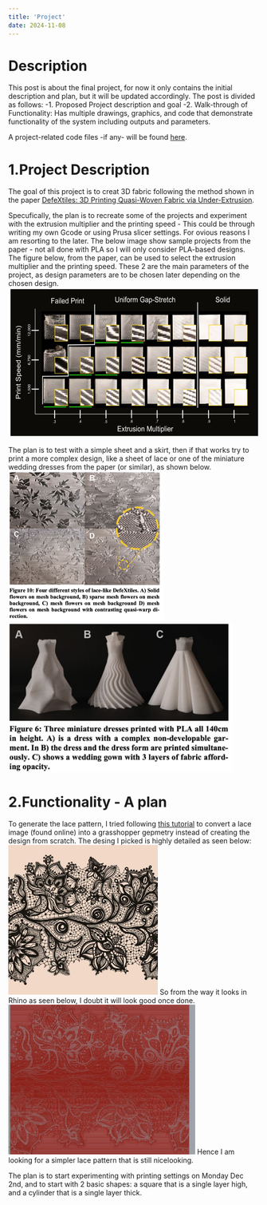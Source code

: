 ```yaml
---
title: 'Project'
date: 2024-11-08
---
```


# Description

This post is about the final project, for now it only contains the initial description and plan, but it will be updated accordingly. 
The post is divided as follows: 
-1. Proposed Project description and goal
-2. Walk-through of Functionality: Has multiple drawings, graphics, and code that demonstrate functionality of the system including outputs and parameters.


A project-related code files -if any-  will be found [here](https://github.com/RazanAl/CSCI-7000-Computational-Fabrication/tree/main/code/Project).   

# 1.Project Description
The goal of this project is to creat 3D fabric following the method shown in the paper [DefeXtiles: 3D Printing Quasi-Woven Fabric via Under-Extrusion](https://www.media.mit.edu/publications/defextiles-publication/).

Specufically, the plan is to recreate some of the projects and experiment with the extrusion multiplier and the printing speed - This could be through writing my own Gcode or using Prusa slicer settings. For ovious reasons I am resorting to the later. The below image show sample projects from the paper - not all done with PLA so I will only consider PLA-based designs. 
The figure below, from the paper, can be used to select the extrusion multiplier and the printing speed. These 2 are the main parameters of the project, as design parameters are to be chosen later depending on the chosen design. 
<img src="https://raw.githubusercontent.com/RazanAl/CSCI-7000-Computational-Fabrication/refs/heads/main/imgs/proj_printParams.png" height="300"> 


The plan is to test with a simple sheet and a skirt, then if that works try to print a more  complex design, like a sheet of lace or one of the miniature wedding dresses from the paper (or similar), as shown below. 
<img src="https://raw.githubusercontent.com/RazanAl/CSCI-7000-Computational-Fabrication/refs/heads/main/imgs/proj_lace.png" height="300"> 
<img src="https://raw.githubusercontent.com/RazanAl/CSCI-7000-Computational-Fabrication/refs/heads/main/imgs/proj_dress.png" height="300"> 


# 2.Functionality - A plan 
To generate the lace pattern, I tried following [this tutorial](https://www.youtube.com/watch?v=PGbYo4FTkOQ) to convert a lace image (found online) into a grasshopper gepmetry instead of creating the design from scratch. 
The desing I picked is highly detailed as seen below:
<img src="https://raw.githubusercontent.com/RazanAl/CSCI-7000-Computational-Fabrication/refs/heads/main/imgs/proj_laceDesign.jpg" height="300"> 
So from the way it looks in Rhino as seen below, I doubt it will look good once done. 
<img src="https://raw.githubusercontent.com/RazanAl/CSCI-7000-Computational-Fabrication/refs/heads/main/imgs/proj_GH_lace.png" height="300"> 
Hence I am looking for a simpler lace pattern that is still nicelooking. 


The plan is to start experimenting with printing settings on Monday Dec 2nd, and to start with 2 basic shapes: a square that is a single layer high, and a cylinder that is a single layer thick. 


